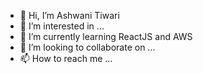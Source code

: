 - 👋 Hi, I’m Ashwani Tiwari
- 👀 I’m interested in ...
- 🌱 I’m currently learning ReactJS and AWS
- 💞️ I’m looking to collaborate on ...
- 📫 How to reach me ...

<!---
tiwari-ashwani/tiwari-ashwani is a ✨ special ✨ repository because its `README.md` (this file) appears on your GitHub profile.
You can click the Preview link to take a look at your changes.
--->
